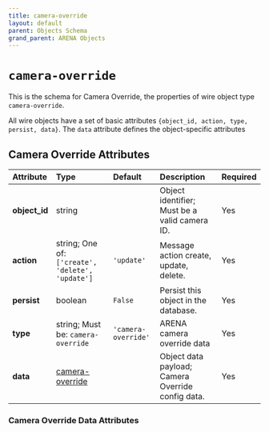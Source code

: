 ```yaml
---
title: camera-override
layout: default
parent: Objects Schema
grand_parent: ARENA Objects
---
```


<!--CAUTION: This file is autogenerated from https://github.com/arenaxr/arena-schemas. Changes made here may be overwritten.-->


`camera-override`
=================


This is the schema for Camera Override, the properties of wire object type `camera-override`.

All wire objects have a set of basic attributes ```{object_id, action, type, persist, data}```. The ```data``` attribute defines the object-specific attributes

Camera Override Attributes
---------------------------

|Attribute|Type|Default|Description|Required|
| :--- | :--- | :--- | :--- | :--- |
|**object_id**|string||Object identifier; Must be a valid camera ID.|Yes|
|**action**|string; One of: ```['create', 'delete', 'update']```|```'update'```|Message action create, update, delete.|Yes|
|**persist**|boolean|```False```|Persist this object in the database.|Yes|
|**type**|string; Must be: ```camera-override```|```'camera-override'```|ARENA camera override data|Yes|
|**data**|[camera-override](camera-override)||Object data payload; Camera Override config data.|Yes|

### Camera Override Data Attributes
